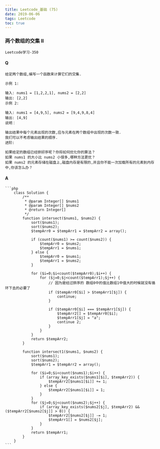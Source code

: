 ```yaml
---
title: Leetcode_基础 (75)
date: 2019-06-06
tags: Leetcode
toc: true
---
```


### 两个数组的交集 II
    Leetcode学习-350

<!-- more -->

#### Q
    给定两个数组,编写一个函数来计算它们的交集.

    示例 1:

    输入: nums1 = [1,2,2,1], nums2 = [2,2]
    输出: [2,2]
    示例 2:

    输入: nums1 = [4,9,5], nums2 = [9,4,9,8,4]
    输出: [4,9]
    说明：

    输出结果中每个元素出现的次数,应与元素在两个数组中出现的次数一致.
    我们可以不考虑输出结果的顺序.
    进阶:

    如果给定的数组已经排好序呢？你将如何优化你的算法？
    如果 nums1 的大小比 nums2 小很多,哪种方法更优？
    如果 nums2 的元素存储在磁盘上,磁盘内存是有限的,并且你不能一次加载所有的元素到内存中,你该怎么办？

#### A
    ```php
        class Solution {
            /**
             * @param Integer[] $nums1
             * @param Integer[] $nums2
             * @return Integer[]
             */
            function intersect($nums1, $nums2) {
                sort($nums1);
                sort($nums2);
                $tempArr0 = $tempArr1 = $tempArr2 = array();
                
                if (count($nums1) >= count($nums2)) {
                    $tempArr0 = $nums2;
                    $tempArr1 = $nums1;
                } else {
                    $tempArr0 = $nums1;
                    $tempArr1 = $nums2;
                }
                
                for ($i=0;$i<count($tempArr0);$i++) {
                    for ($j=0;$j<count($tempArr1);$j++) {
                        // 因为是经过排序的 数组0中的值比数组1中值大的时候就没有循环下去的必要了
                        if ($tempArr0[$i] > $tempArr1[$j]) {
                            continue;
                        }
                        
                        if ($tempArr0[$i] === $tempArr1[$j]) {
                            $tempArr2[] = $tempArr0[$i];
                            $tempArr1[$j] = "a";
                            continue 2;
                        }
                    }
                }
                return $tempArr2;
            }

            function intersect1($nums1, $nums2) {
                sort($nums1);
                sort($nums2);
                $tempArr1 = $tempArr2 = array();
                
                for ($i=0;$i<count($nums1);$i++) {
                    if (array_key_exists($nums1[$i], $tempArr2)) {
                        $tempArr2[$nums1[$i]] += 1;
                    } else {
                        $tempArr2[$nums1[$i]] = 1;
                    }
                }
                for ($j=0;$j<count($nums2);$j++) {
                    if (array_key_exists($nums2[$j], $tempArr2) && ($tempArr2[$nums2[$j]] > 0)) {
                        $tempArr2[$nums2[$j]] -= 1;
                        $tempArr1[] = $nums2[$j];
                    }
                }
                return $tempArr1;
            }
        }
    ```

